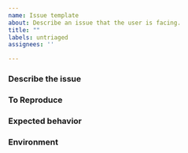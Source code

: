 ```yaml
---
name: Issue template
about: Describe an issue that the user is facing.
title: ""
labels: untriaged
assignees: ''

---
```


### Describe the issue
<!--
A clear and concise description of what the issue is.
-->

### To Reproduce
<!--
Steps to reproduce the behavior:
1. Do this first '...'
2. Write this code '....'
3. Execute the code this way '....'
4. See this behavior
5. If applicable, add screenshots to help explain your problem.
-->

### Expected behavior
<!--
A clear and concise description of what you expected to happen.
-->

### Environment 
<!--
Please complete the following information if applicable:
 - OS: [e.g. Windows, Linux, iOS]
 - IDE (and version) [e.g. IntelliJ v10.1, Eclipse v2.3]
 - Apache Spark Version [e.g., Apache Spark 2.4.2]
 - Platform [e.g. Local execution, Azure Synapse Analytics, Azure/AWS Databricks, HDInsight Spark]
-->

